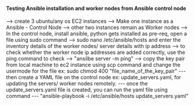 #### Testing Ansible installation and worker nodes from Ansible control node

--> create 3 ubuntu/any os EC2 instances 
--> Make one instance as a Ansible - Control Node
--> other two instances remain as Worker nodes 
--> In the control node, install ansible, python gets installed as pre-req, open a file using sudo command
--> sudo nano /etc/ansible/hosts and enter the inventory details of the worker nodes/ server details with ip address
--> to check whether the worker node ip addresses are added correctly, use the ping command to check 
--> "ansilbe server -m ping"
--> copy the key pair from local machine to ec2 instance using scp command and change the usermode for the file ex: sudo chmod 400 "file_name_of_the_key_pair"
--- then create a YAML file on the control node ex: update_servers.yaml, for updating the servers/ worker nodes remotely.
--- once the update_servers.yaml file is created, you can run the yaml file using command
--- "ansible-playbook -i /etc/ansible/hosts update_servers.yaml"